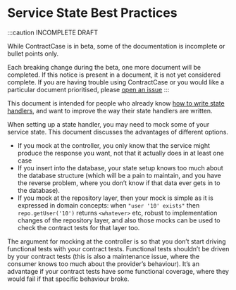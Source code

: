 # Service State Best Practices

:::caution INCOMPLETE DRAFT

While ContractCase is in beta, some of the documentation is incomplete or bullet points only.

Each breaking change during the beta, one more document will be completed. If this notice is present in a document, it is not yet considered complete. If you are having trouble using ContractCase or you would like a particular document prioritised, please [open an issue](https://github.com/case-contract-testing/case/issues/new)
:::

This document is intended for people who already know [how to write state handlers](/docs/reference/state-handlers), and want to improve the way their state handlers are written.

When setting up a state handler, you may need to mock some of your service state. This document discusses the advantages of different options.

- If you mock at the controller, you only know that the service might produce the response you want, not that it actually does in at least one case
- If you insert into the database, your state setup knows too much about the database structure (which will be a pain to maintain, and you have the reverse problem, where you don’t know if that data ever gets in to the database).
- If you mock at the repository layer, then your mock is simple as it is expressed in domain concepts: when `"user '10' exists"` then `repo.getUser('10')` returns `<whatever>` etc, robust to implementation changes of the repository layer, and also those mocks can be used to check the contract tests for that layer too.

The argument for mocking at the controller is so that you don’t start driving
functional tests with your contract tests. Functional tests shouldn’t be driven
by your contract tests (this is also a maintenance issue, where the consumer
knows too much about the provider’s behaviour). It’s an advantage if your
contract tests have some functional coverage, where they would fail if that
specific behaviour broke.

